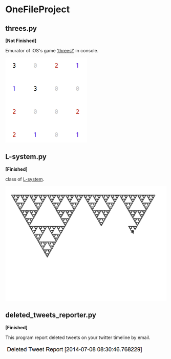 OneFileProject
==============

## threes.py
__[Not Finished]__

Emurator of iOS's game ['threes!'](https://itunes.apple.com/jp/app/threes!/id779157948?mt=8) in console.

![](images/threes.png)

## L-system.py
__[Finished]__

class of [L-system](http://en.wikipedia.org/wiki/L-system).

![](images/lsystem.png)

## deleted_tweets_reporter.py
__[Finished]__

This program report deleted tweets on your twitter timeline by email.

![](images/dtr.png)